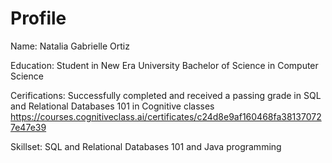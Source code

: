 # Profile
Name: Natalia Gabrielle Ortiz

Education:
Student in New Era University
Bachelor of Science in Computer Science

Cerifications:
Successfully completed and received a passing grade in
SQL and Relational Databases 101 in Cognitive classes
https://courses.cognitiveclass.ai/certificates/c24d8e9af160468fa381370727e47e39

Skillset:
SQL and Relational Databases 101
and Java programming


